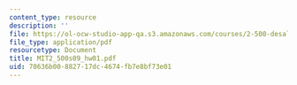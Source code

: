 ```yaml
---
content_type: resource
description: ''
file: https://ol-ocw-studio-app-qa.s3.amazonaws.com/courses/2-500-desalination-and-water-purification-spring-2009/70636b00882717dc4674fb7e8bf73e01_MIT2_500s09_hw01.pdf
file_type: application/pdf
resourcetype: Document
title: MIT2_500s09_hw01.pdf
uid: 70636b00-8827-17dc-4674-fb7e8bf73e01
---
```

